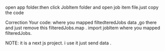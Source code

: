 open app folder.then click JobItem folder and open job item file.just copy the code

Correction Your code:
where you mapped filtedteredJobs data ,go there and just remove this filteredJobs.map .
import jobItem where you mapped filteredJobs.

NOTE: it is a next js project. i use it just send data .
